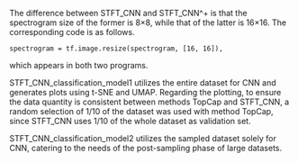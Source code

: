 The difference between STFT_CNN and STFT_CNN^+ is that the spectrogram size of the former is 8×8, while that of the latter is 16×16. The corresponding code is as follows. 
  ```
  spectrogram = tf.image.resize(spectrogram, [16, 16]), 
  ```
which appears in both two programs. 

STFT_CNN_classification_model1 utilizes the entire dataset for CNN and generates plots using t-SNE and UMAP. Regarding the plotting, to ensure the data quantity is consistent between methods TopCap and STFT_CNN, a random selection of 1/10 of the dataset was used with method TopCap, since STFT_CNN uses 1/10 of the whole dataset as validation set.

STFT_CNN_classification_model2 utilizes the sampled dataset solely for CNN, catering to the needs of the post-sampling phase of large datasets.
